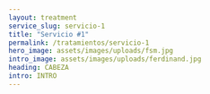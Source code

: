 ```yaml
---
layout: treatment
service_slug: servicio-1
title: "Servicio #1"
permalink: /tratamientos/servicio-1
hero_image: assets/images/uploads/fsm.jpg
intro_image: assets/images/uploads/ferdinand.jpg
heading: CABEZA
intro: INTRO
---
```

